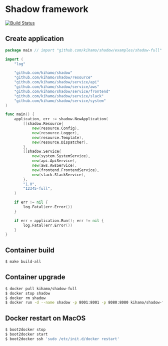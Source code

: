 Shadow framework
================

[![Build Status](https://drone.io/github.com/kihamo/shadow/status.png)](https://drone.io/github.com/kihamo/shadow/latest)

Create application
------------------
```go
package main // import "github.com/kihamo/shadow/examples/shadow-full"

import (
    "log"

    "github.com/kihamo/shadow"
    "github.com/kihamo/shadow/resource"
    "github.com/kihamo/shadow/service/api"
    "github.com/kihamo/shadow/service/aws"
    "github.com/kihamo/shadow/service/frontend"
    "github.com/kihamo/shadow/service/slack"
    "github.com/kihamo/shadow/service/system"
)

func main() {
    application, err := shadow.NewApplication(
        []shadow.Resource{
            new(resource.Config),
            new(resource.Logger),
            new(resource.Template),
            new(resource.Dispatcher),
        },
        []shadow.Service{
            new(system.SystemService),
            new(api.ApiService),
            new(aws.AwsService),
            new(frontend.FrontendService),
            new(slack.SlackService),
        },
        "1.0",
        "12345-full",
    )

    if err != nil {
        log.Fatal(err.Error())
    }

    if err = application.Run(); err != nil {
        log.Fatal(err.Error())
    }
}
```

Container build
---------------
```bash
$ make build-all
```

Container upgrade
-----------------
```bash
$ docker pull kihamo/shadow-full
$ docker stop shadow
$ docker rm shadow
$ docker run -d --name shadow -p 8001:8001 -p 8080:8080 kihamo/shadow-full -debug=true
```

Docker restart on MacOS
-----------------------
```bash
$ boot2docker stop
$ boot2docker start
$ boot2docker ssh 'sudo /etc/init.d/docker restart'
```
